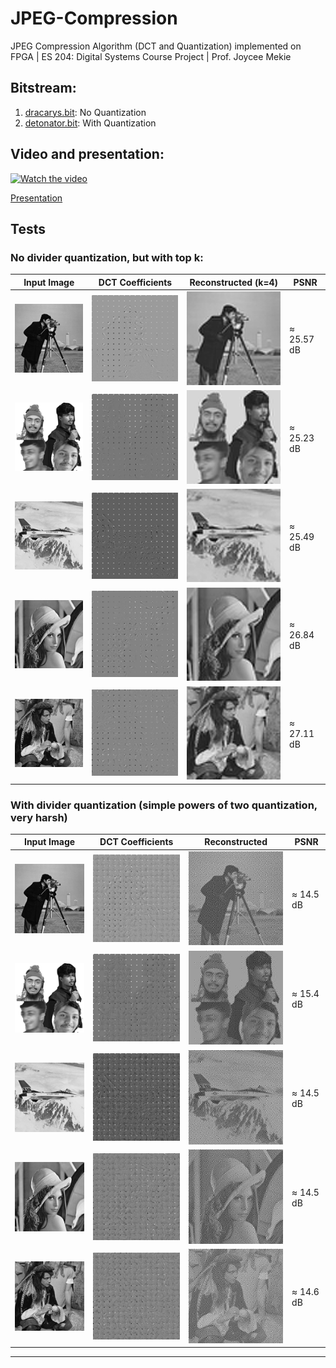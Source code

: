 # JPEG-Compression

JPEG Compression Algorithm (DCT and Quantization) implemented on FPGA | ES 204: Digital Systems Course Project | Prof. Joycee Mekie

## Bitstream:

1. [dracarys.bit](./Bitstreams/dracarys.bit): No Quantization
2. [detonator.bit](./Bitstreams/detonator.bit): With Quantization

## Video and presentation:
[![Watch the video](https://img.youtube.com/vi/_Ano39_kA1w/0.jpg)](https://www.youtube.com/watch?v=_Ano39_kA1w)

[Presentation](https://www.canva.com/design/DAGkuWgS-is/WxdCt2a7nolLvSmqmy2Dag/view?utm_content=DAGkuWgS-is&utm_campaign=designshare&utm_medium=link2&utm_source=uniquelinks&utlId=h61644424b7)



## Tests

### No divider quantization, but with top k:

| Input Image                                                                 | DCT Coefficients                                                             | Reconstructed (k=4)                                                                      | PSNR               |
| --------------------------------------------------------------------------- | ---------------------------------------------------------------------------- | ---------------------------------------------------------------------------------------- | ------------------ |
| <img src="./FPGA_Images%20No%20Quantization/cameraman/in.png" width="256"/> | <img src="./FPGA_Images%20No%20Quantization/cameraman/out.png" width="256"/> | <img src="./FPGA_Images%20No%20Quantization/cameraman/4/reconstructed.png" width="256"/> | $\approx$ 25.57 dB |
| <img src="./FPGA_Images%20No%20Quantization/group/in.png" width="256"/>     | <img src="./FPGA_Images%20No%20Quantization/group/out.png" width="256"/>     | <img src="./FPGA_Images%20No%20Quantization/group/4/reconstructed.png" width="256"/>     | $\approx$ 25.23 dB |
| <img src="./FPGA_Images%20No%20Quantization/jetplane/in.png" width="256"/>  | <img src="./FPGA_Images%20No%20Quantization/jetplane/out.png" width="256"/>  | <img src="./FPGA_Images%20No%20Quantization/jetplane/4/reconstructed.png" width="256"/>  | $\approx$ 25.49 dB |
| <img src="./FPGA_Images%20No%20Quantization/lena/in.png" width="256"/>      | <img src="./FPGA_Images%20No%20Quantization/lena/out.png" width="256"/>      | <img src="./FPGA_Images%20No%20Quantization/lena/4/reconstructed.png" width="256"/>      | $\approx$ 26.84 dB |
| <img src="./FPGA_Images%20No%20Quantization/pirate/in.png" width="256"/>    | <img src="./FPGA_Images%20No%20Quantization/pirate/out.png" width="256"/>    | <img src="./FPGA_Images%20No%20Quantization/pirate/4/reconstructed.png" width="256"/>    | $\approx$ 27.11 dB |

### With divider quantization (simple powers of two quantization, very harsh)

| Input Image                                                                   | DCT Coefficients                                                               | Reconstructed                                                                              | PSNR              |
| ----------------------------------------------------------------------------- | ------------------------------------------------------------------------------ | ------------------------------------------------------------------------------------------ | ----------------- |
| <img src="./FPGA_Images%20with%20Quantization/cameraman/in.png" width="256"/> | <img src="./FPGA_Images%20with%20Quantization/cameraman/out.png" width="256"/> | <img src="./FPGA_Images%20with%20Quantization/cameraman/8/reconstructed.png" width="256"/> | $\approx$ 14.5 dB |
| <img src="./FPGA_Images%20with%20Quantization/group/in.png" width="256"/>     | <img src="./FPGA_Images%20with%20Quantization/group/out.png" width="256"/>     | <img src="./FPGA_Images%20with%20Quantization/group/8/reconstructed.png" width="256"/>     | $\approx$ 15.4 dB |
| <img src="./FPGA_Images%20with%20Quantization/jetplane/in.png" width="256"/>  | <img src="./FPGA_Images%20with%20Quantization/jetplane/out.png" width="256"/>  | <img src="./FPGA_Images%20with%20Quantization/jetplane/8/reconstructed.png" width="256"/>  | $\approx$ 14.5 dB |
| <img src="./FPGA_Images%20with%20Quantization/lena/in.png" width="256"/>      | <img src="./FPGA_Images%20with%20Quantization/lena/out.png" width="256"/>      | <img src="./FPGA_Images%20with%20Quantization/lena/8/reconstructed.png" width="256"/>      | $\approx$ 14.5 dB |
| <img src="./FPGA_Images%20with%20Quantization/pirate/in.png" width="256"/>    | <img src="./FPGA_Images%20with%20Quantization/pirate/out.png" width="256"/>    | <img src="./FPGA_Images%20with%20Quantization/pirate/8/reconstructed.png" width="256"/>    | $\approx$ 14.6 dB |

---
